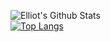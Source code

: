 ![Elliot's Github Stats](https://github-readme-stats.vercel.app/api?username=Ajyoop&show_icons=true&theme=tokyonight)
<br/>
[![Top Langs](https://github-readme-stats.vercel.app/api/top-langs/?username=Ajyoop&langs_count=8&theme=tokyonight)](https://github.com/anuraghazra/github-readme-stats)


<!--
**Ajyoop/Ajyoop** is a ✨ _special_ ✨ repository because its `README.md` (this file) appears on your GitHub profile.

Here are some ideas to get you started:

- 🔭 I’m currently working on ...
- 🌱 I’m currently learning ...
- 👯 I’m looking to collaborate on ...
- 🤔 I’m looking for help with ...
- 💬 Ask me about ...
- 📫 How to reach me: ...
- 😄 Pronouns: ...
- ⚡ Fun fact: ...
-->
